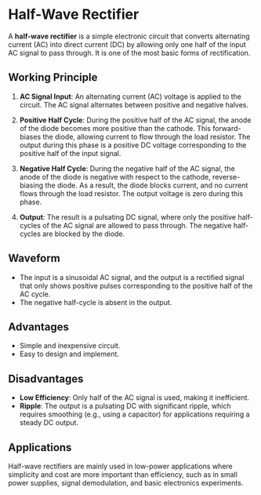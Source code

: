 # Half-Wave Rectifier

A **half-wave rectifier** is a simple electronic circuit that converts alternating current (AC) into direct current (DC) by allowing only one half of the input AC signal to pass through. It is one of the most basic forms of rectification.

## Working Principle

1. **AC Signal Input**: An alternating current (AC) voltage is applied to the circuit. The AC signal alternates between positive and negative halves.
  
2. **Positive Half Cycle**: During the positive half of the AC signal, the anode of the diode becomes more positive than the cathode. This forward-biases the diode, allowing current to flow through the load resistor. The output during this phase is a positive DC voltage corresponding to the positive half of the input signal.

3. **Negative Half Cycle**: During the negative half of the AC signal, the anode of the diode is negative with respect to the cathode, reverse-biasing the diode. As a result, the diode blocks current, and no current flows through the load resistor. The output voltage is zero during this phase.

4. **Output**: The result is a pulsating DC signal, where only the positive half-cycles of the AC signal are allowed to pass through. The negative half-cycles are blocked by the diode.

## Waveform

- The input is a sinusoidal AC signal, and the output is a rectified signal that only shows positive pulses corresponding to the positive half of the AC cycle.
- The negative half-cycle is absent in the output.

## Advantages

- Simple and inexpensive circuit.
- Easy to design and implement.

## Disadvantages

- **Low Efficiency**: Only half of the AC signal is used, making it inefficient.
- **Ripple**: The output is a pulsating DC with significant ripple, which requires smoothing (e.g., using a capacitor) for applications requiring a steady DC output.

## Applications

Half-wave rectifiers are mainly used in low-power applications where simplicity and cost are more important than efficiency, such as in small power supplies, signal demodulation, and basic electronics experiments.

